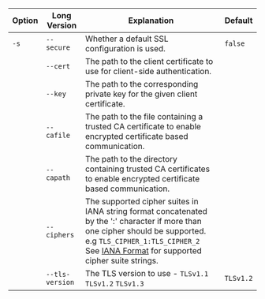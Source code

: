 | Option     | Long Version    | Explanation                                                                                                                                                                                                                                                                                          | Default                                            |
|------------|-----------------|------------------------------------------------------------------------------------------------------------------------------------------------------------------------------------------------------------------------------------------------------------------------------------------------------|----------------------------------------------------|
| `-s`       | `--secure`      | Whether a default SSL configuration is used.                                                                                                                                                                                                                                                         | `false`                                            |
|            | `--cert`        | The path to the client certificate to use for client-side authentication.                                                                                                                                                                                                                            |                                                    |
|            | `--key`         | The path to the corresponding private key for the given client certificate.                                                                                                                                                                                                                          |                                                    |
|            | `--cafile`      | The path to the file containing a trusted CA certificate to enable encrypted certificate based communication.                                                                                                                                                                                        |                                                    |
|            | `--capath`      | The path to the directory containing trusted CA certificates to enable encrypted certificate based communication.                                                                                                                                                                                    |                                                    |
|            | `--ciphers`     | The supported cipher suites in IANA string format concatenated by the ':' character if more than one cipher should be supported. <br> e.g `TLS_CIPHER_1:TLS_CIPHER_2` <br> See [IANA Format](https://www.iana.org/assignments/tls-parameters/tls-parameters.xml) for supported cipher suite strings. |                                                    |
|            | `--tls-version` | The TLS version to use - `TLSv1.1` `TLSv1.2` `TLSv1.3`                                                                                                                                                                                                                                               | `TLSv1.2`                                          |
